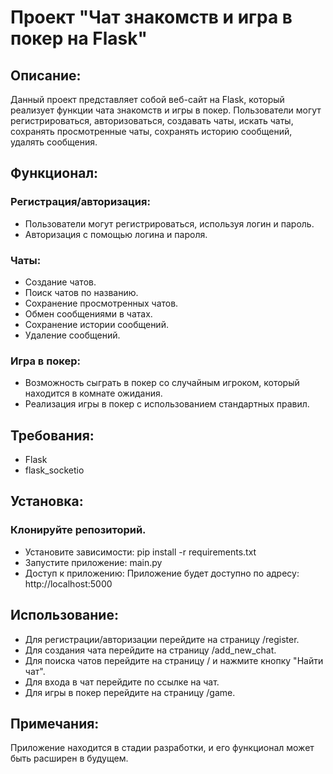 # Проект "Чат знакомств и игра в покер на Flask"
## Описание:
Данный проект представляет собой веб-сайт на Flask, который реализует функции чата знакомств и игры в покер. Пользователи могут регистрироваться, авторизоваться, создавать чаты, искать чаты, сохранять просмотренные чаты, сохранять историю сообщений, удалять сообщения.
## Функционал:
### Регистрация/авторизация:
* Пользователи могут регистрироваться, используя логин и пароль.
* Авторизация с помощью логина и пароля.
### Чаты:
* Создание чатов.
* Поиск чатов по названию.
* Сохранение просмотренных чатов.
* Обмен сообщениями в чатах.
* Сохранение истории сообщений.
* Удаление сообщений.
### Игра в покер:
* Возможность сыграть в покер со случайным игроком, который находится в комнате ожидания.
* Реализация игры в покер с использованием стандартных правил.
## Требования:
* Flask
* flask_socketio
## Установка:
### Клонируйте репозиторий.
* Установите зависимости: pip install -r requirements.txt
* Запустите приложение: main.py
* Доступ к приложению: Приложение будет доступно по адресу: http://localhost:5000
## Использование:
* Для регистрации/авторизации перейдите на страницу /register.
* Для создания чата перейдите на страницу /add_new_chat.
* Для поиска чатов перейдите на страницу / и нажмите кнопку "Найти чат".
* Для входа в чат перейдите по ссылке на чат.
* Для игры в покер перейдите на страницу /game.
## Примечания:
Приложение находится в стадии разработки, и его функционал может быть расширен в будущем.
